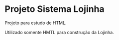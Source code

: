 # Projeto Sistema Lojinha

Projeto para estudo de HTML.

Utilizado somente HMTL para construção da Lojinha.